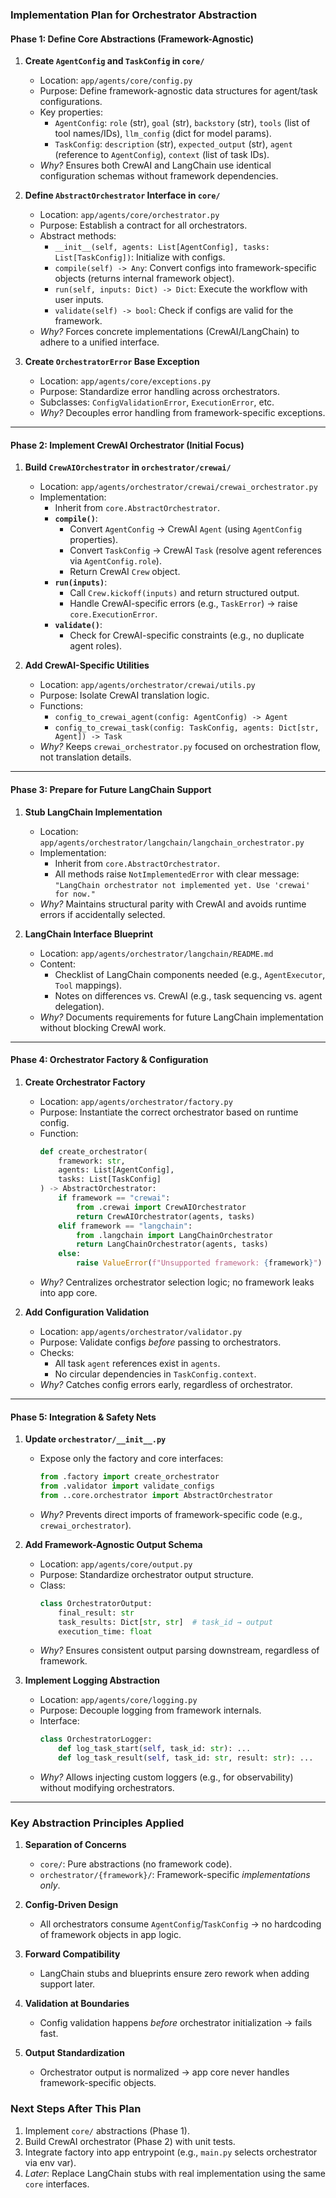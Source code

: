### Implementation Plan for Orchestrator Abstraction

#### **Phase 1: Define Core Abstractions (Framework-Agnostic)**

1. **Create `AgentConfig` and `TaskConfig` in `core/`**
    - Location: `app/agents/core/config.py`
    - Purpose: Define framework-agnostic data structures for agent/task configurations.
    - Key properties:
        - `AgentConfig`: `role` (str), `goal` (str), `backstory` (str), `tools` (list of tool names/IDs), `llm_config` (dict for model params).
        - `TaskConfig`: `description` (str), `expected_output` (str), `agent` (reference to `AgentConfig`), `context` (list of task IDs).
    - *Why?* Ensures both CrewAI and LangChain use identical configuration schemas without framework dependencies.

2. **Define `AbstractOrchestrator` Interface in `core/`**
    - Location: `app/agents/core/orchestrator.py`
    - Purpose: Establish a contract for all orchestrators.
    - Abstract methods:
        - `__init__(self, agents: List[AgentConfig], tasks: List[TaskConfig])`: Initialize with configs.
        - `compile(self) -> Any`: Convert configs into framework-specific objects (returns internal framework object).
        - `run(self, inputs: Dict) -> Dict`: Execute the workflow with user inputs.
        - `validate(self) -> bool`: Check if configs are valid for the framework.
    - *Why?* Forces concrete implementations (CrewAI/LangChain) to adhere to a unified interface.

3. **Create `OrchestratorError` Base Exception**
    - Location: `app/agents/core/exceptions.py`
    - Purpose: Standardize error handling across orchestrators.
    - Subclasses: `ConfigValidationError`, `ExecutionError`, etc.
    - *Why?* Decouples error handling from framework-specific exceptions.

---

#### **Phase 2: Implement CrewAI Orchestrator (Initial Focus)**

1. **Build `CrewAIOrchestrator` in `orchestrator/crewai/`**
    - Location: `app/agents/orchestrator/crewai/crewai_orchestrator.py`
    - Implementation:
        - Inherit from `core.AbstractOrchestrator`.
        - **`compile()`**:
            - Convert `AgentConfig` → CrewAI `Agent` (using `AgentConfig` properties).
            - Convert `TaskConfig` → CrewAI `Task` (resolve agent references via `AgentConfig.role`).
            - Return CrewAI `Crew` object.
        - **`run(inputs)`**:
            - Call `Crew.kickoff(inputs)` and return structured output.
            - Handle CrewAI-specific errors (e.g., `TaskError`) → raise `core.ExecutionError`.
        - **`validate()`**:
            - Check for CrewAI-specific constraints (e.g., no duplicate agent roles).

2. **Add CrewAI-Specific Utilities**
    - Location: `app/agents/orchestrator/crewai/utils.py`
    - Purpose: Isolate CrewAI translation logic.
    - Functions:
        - `config_to_crewai_agent(config: AgentConfig) -> Agent`
        - `config_to_crewai_task(config: TaskConfig, agents: Dict[str, Agent]) -> Task`
    - *Why?* Keeps `crewai_orchestrator.py` focused on orchestration flow, not translation details.

---

#### **Phase 3: Prepare for Future LangChain Support**

1. **Stub LangChain Implementation**
    - Location: `app/agents/orchestrator/langchain/langchain_orchestrator.py`
    - Implementation:
        - Inherit from `core.AbstractOrchestrator`.
        - All methods raise `NotImplementedError` with clear message:  
          `"LangChain orchestrator not implemented yet. Use 'crewai' for now."`
    - *Why?* Maintains structural parity with CrewAI and avoids runtime errors if accidentally selected.

2. **LangChain Interface Blueprint**
    - Location: `app/agents/orchestrator/langchain/README.md`
    - Content:
        - Checklist of LangChain components needed (e.g., `AgentExecutor`, `Tool` mappings).
        - Notes on differences vs. CrewAI (e.g., task sequencing vs. agent delegation).
    - *Why?* Documents requirements for future LangChain implementation without blocking CrewAI work.

---

#### **Phase 4: Orchestrator Factory & Configuration**

1. **Create Orchestrator Factory**
    - Location: `app/agents/orchestrator/factory.py`
    - Purpose: Instantiate the correct orchestrator based on runtime config.
    - Function:
      ```python
      def create_orchestrator(
          framework: str, 
          agents: List[AgentConfig], 
          tasks: List[TaskConfig]
      ) -> AbstractOrchestrator:
          if framework == "crewai":
              from .crewai import CrewAIOrchestrator
              return CrewAIOrchestrator(agents, tasks)
          elif framework == "langchain":
              from .langchain import LangChainOrchestrator
              return LangChainOrchestrator(agents, tasks)
          else:
              raise ValueError(f"Unsupported framework: {framework}")
      ```
    - *Why?* Centralizes orchestrator selection logic; no framework leaks into app core.

2. **Add Configuration Validation**
    - Location: `app/agents/orchestrator/validator.py`
    - Purpose: Validate configs *before* passing to orchestrators.
    - Checks:
        - All task `agent` references exist in `agents`.
        - No circular dependencies in `TaskConfig.context`.
    - *Why?* Catches config errors early, regardless of orchestrator.

---

#### **Phase 5: Integration & Safety Nets**

1. **Update `orchestrator/__init__.py`**
    - Expose only the factory and core interfaces:
      ```python
      from .factory import create_orchestrator
      from .validator import validate_configs
      from ..core.orchestrator import AbstractOrchestrator
      ```
    - *Why?* Prevents direct imports of framework-specific code (e.g., `crewai_orchestrator`).

2. **Add Framework-Agnostic Output Schema**
    - Location: `app/agents/core/output.py`
    - Purpose: Standardize orchestrator output structure.
    - Class:
      ```python
      class OrchestratorOutput:
          final_result: str
          task_results: Dict[str, str]  # task_id → output
          execution_time: float
      ```
    - *Why?* Ensures consistent output parsing downstream, regardless of framework.

3. **Implement Logging Abstraction**
    - Location: `app/agents/core/logging.py`
    - Purpose: Decouple logging from framework internals.
    - Interface:
      ```python
      class OrchestratorLogger:
          def log_task_start(self, task_id: str): ...
          def log_task_result(self, task_id: str, result: str): ...
      ```
    - *Why?* Allows injecting custom loggers (e.g., for observability) without modifying orchestrators.

---

### Key Abstraction Principles Applied

1. **Separation of Concerns**
    - `core/`: Pure abstractions (no framework code).
    - `orchestrator/{framework}/`: Framework-specific *implementations only*.

2. **Config-Driven Design**
    - All orchestrators consume `AgentConfig`/`TaskConfig` → no hardcoding of framework objects in app logic.

3. **Forward Compatibility**
    - LangChain stubs and blueprints ensure zero rework when adding support later.

4. **Validation at Boundaries**
    - Config validation happens *before* orchestrator initialization → fails fast.

5. **Output Standardization**
    - Orchestrator output is normalized → app core never handles framework-specific objects.

### Next Steps After This Plan

1. Implement `core/` abstractions (Phase 1).
2. Build CrewAI orchestrator (Phase 2) with unit tests.
3. Integrate factory into app entrypoint (e.g., `main.py` selects orchestrator via env var).
4. *Later*: Replace LangChain stubs with real implementation using the same `core` interfaces.
